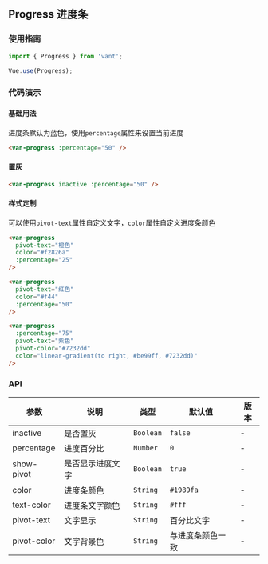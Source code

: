 ## Progress 进度条

### 使用指南
``` javascript
import { Progress } from 'vant';

Vue.use(Progress);
```

### 代码演示

#### 基础用法

进度条默认为蓝色，使用`percentage`属性来设置当前进度

```html
<van-progress :percentage="50" />
```


#### 置灰

```html
<van-progress inactive :percentage="50" />
```


#### 样式定制

可以使用`pivot-text`属性自定义文字，`color`属性自定义进度条颜色

```html
<van-progress
  pivot-text="橙色"
  color="#f2826a"
  :percentage="25"
/>

<van-progress
  pivot-text="红色"
  color="#f44"
  :percentage="50"
/>

<van-progress
  :percentage="75"
  pivot-text="紫色"
  pivot-color="#7232dd"
  color="linear-gradient(to right, #be99ff, #7232dd)"
/>
```

### API

| 参数 | 说明 | 类型 | 默认值 | 版本 |
|------|------|------|------|------|
| inactive | 是否置灰 | `Boolean` | `false` | - |
| percentage | 进度百分比 | `Number` | `0` | - |
| show-pivot | 是否显示进度文字 | `Boolean` | `true` | - |
| color | 进度条颜色 | `String` | `#1989fa` | - |
| text-color | 进度条文字颜色 | `String` | `#fff` | - |
| pivot-text | 文字显示 | `String` | 百分比文字 | - |
| pivot-color | 文字背景色 | `String` | 与进度条颜色一致 | - |

